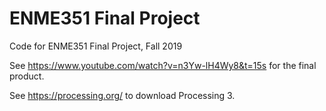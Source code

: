 # ENME351 Final Project
Code for ENME351 Final Project, Fall 2019

See https://www.youtube.com/watch?v=n3Yw-lH4Wy8&t=15s for the final product.

See https://processing.org/ to download Processing 3.
